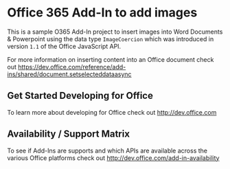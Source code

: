 # Office 365 Add-In to add images

This is a sample O365 Add-In project to insert images into Word Documents & Powerpoint using the data type `ImageCoercion` which was introduced in version `1.1` of the Office JavaScript API.

For more information on inserting content into an Office document check out https://dev.office.com/reference/add-ins/shared/document.setselecteddataasync

## Get Started Developing for Office

To learn more about developing for Office check out http://dev.office.com

## Availability / Support Matrix

To see if Add-Ins are supports and which APIs are available across the various Office platforms check out http://dev.office.com/add-in-availability